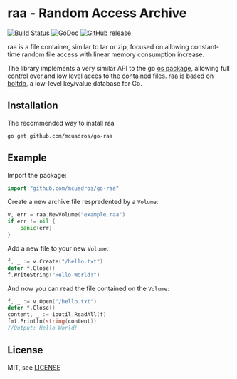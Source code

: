 raa - Random Access Archive
===========================
[![Build Status](https://travis-ci.org/mcuadros/go-raa.png?branch=master)](https://travis-ci.org/mcuadros/go-raa) [![GoDoc](http://godoc.org/github.com/mcuadros/go-raa?status.png)](http://godoc.org/github.com/mcuadros/go-raa) [![GitHub release](https://img.shields.io/github/release/mcuadros/go-raa.svg)](https://github.com/mcuadros/go-raa/releases)


raa is a file container, similar to tar or zip, focused on allowing constant-time random file access with linear memory consumption increase.

The library implements a very similar API to the go [os package](http://golang.org/pkg/os/#File), allowing full control over,and low level acces to the contained files. raa is based on [boltdb](https://github.com/boltdb/bolt), a low-level key/value database for Go.



Installation
------------

The recommended way to install raa

```
go get github.com/mcuadros/go-raa
```

Example
-------

Import the package:

```go
import "github.com/mcuadros/go-raa"
```

Create a new archive file respredented by a `Volume`:

```go
v, err = raa.NewVolume("example.raa")
if err != nil {
    panic(err)
}
```

Add a new file to your new `Volume`:

```go
f, _ := v.Create("/hello.txt")
defer f.Close()
f.WriteString("Hello World!")
```

And now you can read the file contained on the `Volume`:

```go
f, _ := v.Open("/hello.txt")
defer f.Close()
content, _ := ioutil.ReadAll(f)
fmt.Println(string(content))
//Output: Hello World!
```

License
-------

MIT, see [LICENSE](LICENSE)
